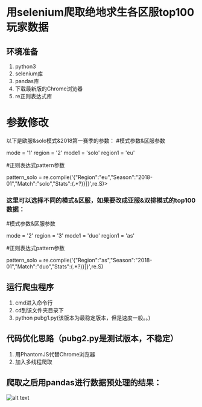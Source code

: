 # 用selenium爬取绝地求生各区服top100玩家数据

## 环境准备
1. python3
2. selenium库
3. pandas库
4. 下载最新版的Chrome浏览器
5. re正则表达式库

# 参数修改

以下是欧服&solo模式&2018第一赛季的参数： 
#模式参数&区服参数

  mode = '1'
  region = '2'
  mode1 = 'solo'
  region1 = 'eu'
  
  #正则表达式pattern参数
  
  pattern_solo = re.compile('{"Region":"eu","Season":"2018-01","Match":"solo","Stats":(.*?)}]}',re.S)>


### 这里可以选择不同的模式&区服，如果要改成亚服&双排模式的top100数据：

#模式参数&区服参数

mode = '2'
region = '3'
mode1 = 'duo'
region1 = 'as'

#正则表达式pattern参数

pattern_solo = re.compile('{"Region":"as","Season":"2018-01","Match":"duo","Stats":(.*?)}]}',re.S)


## 运行爬虫程序
1. cmd进入命令行
2. cd到该文件夹目录下
3. python pubg1.py(该版本为最稳定版本，但是速度一般。。)

## 代码优化思路（pubg2.py是测试版本，不稳定）
1. 用PhantomJS代替Chrome浏览器
2. 加入多线程爬取

## 爬取之后用pandas进行数据预处理的结果：
![alt text](/123.png "title")
